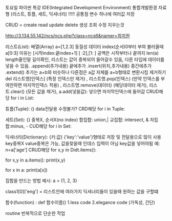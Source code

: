 토요일 파이썬 특강
IDE(Integrated Development Environment) 통합개발환경
자료형 (리스트, 튜플, 세트, 딕셔너리) !!!!! 공통점 변수 하나에 여러값 저장

CRUD = create read update delete  생성 조회 수정 지우는것 

http://3.134.55.142/ncs/ncs.php?class=ncs6&namer=최치원

리스트(List): 배열(Array) a=[1,2.3] 동질성 데이터 index(순서)0부터 부여 불러올때  a[0:3] 이유는 [시작index:끝index+1] [ :2],[1: ] 공백은 시작부터나 끝까지 len(a) length줄인말 길이확인, 리스트는 값이 중복되어 들어갈수 있음, 다른 타입에 데이터를 넣을 수 있음. .append(추가내용) 끝에추가 .insert(위치,추가내용) 중간에추가 .extend() 추가는 a+b와 비슷하나 다른점은 a값 자체를 a+b형태로 변환시킴 
제거하기 del 리스트명[인덱스] (특정 인덱스만 제거) , 리스트명.pop(인덱스)  (만약 인덱스를 부여안하면 마지막인덱스 적용) , 리스트명.remove(데이터) (해당데이터 제거), 리스트.clear() (모든 값을 제거), a.add(넣을값): 넣으면 마지막인덱스에 들어감 
CRUD해당
for i in List:

튜플(Tuple): () data전달용 수정불가? 
CRD해당
for i in Tuple:

세트(Set): {} 중복X, 순서X(no index) 
합집합: union,| 교집합: intersect, & 차집합:minus, -
CUD해당
for i in Set:

딕셔너리(Dictionary): {키:값}  {'key':'value'}형태로  저장 및 전달용으로 많이 사용
key중복X value중복은 가능,      값을찾을때 인데스 입력이 아님 key값을 넣어야됨 예: n=a['age']
CRUD해당
for x,y in Didt.items():

for x,y in a.items():
    print(x,y)

for x in a:
    print(a[x])


집합을 만드는 방법 예시: a = {1, 2, 3}


class1[0]['eng'] = 리스트안에 여러가지 딕셔너리들이 있을때 원하는 값을 구할떄 

함수(function) : def 함수이름()
1.less code
2.elegance code (가독성, 간단)

routine 반복적으로 단순한 작업